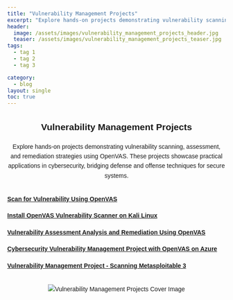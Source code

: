 ```yaml
---
title: "Vulnerability Management Projects"
excerpt: "Explore hands-on projects demonstrating vulnerability scanning, assessment, and remediation strategies using OpenVAS. These projects showcase practical applications in cybersecurity, bridging defense and offense techniques for secure systems."
header:
  image: /assets/images/vulnerability_management_projects_header.jpg
  teaser: /assets/images/vulnerability_management_projects_teaser.jpg
tags:
  - tag 1
  - tag 2
  - tag 3

category:
  - blog
layout: single
toc: true
---
```


<section id="vulnerability-management-projects">
  <div class="project-intro">
    <h1>Vulnerability Management Projects</h1>
    <p>Explore hands-on projects demonstrating vulnerability scanning, assessment, and remediation strategies using OpenVAS. These projects showcase practical applications in cybersecurity, bridging defense and offense techniques for secure systems.</p>
  </div>

  <div class="project-links">
    <ul>
      <li>
        <a href="https://youtu.be/pfRZ7aAl_NU?si=DuTVZMVFwWRGyB_6m" target="_blank">
          <strong>Scan for Vulnerability Using OpenVAS</strong>
        </a>
      </li>
      <li>
        <a href="https://youtu.be/yBj5Y6ua7e0?si=N23JQAikdYll0-Ch" target="_blank">
          <strong>Install OpenVAS Vulnerability Scanner on Kali Linux</strong>
        </a>
      </li>
      <li>
        <a href="https://notesbynisha.com/Vulnerability-Scanning-with-OpenVAS-Unveiling-Cybersecurity-Insights/" target="_blank">
          <strong>Vulnerability Assessment Analysis and Remediation Using OpenVAS</strong>
        </a>
      </li>
      <li>
        <a href="https://github.com/Nisha318/Cybersecurity-Vulnerability-Management-Projects----OpenVAS/blob/main/README.md" target="_blank">
          <strong>Cybersecurity Vulnerability Management Project with OpenVAS on Azure</strong>
        </a>
      </li>
      <li>
        <a href="https://youtu.be/J0SKUdNVz0w?si=RmMLiMjixiE-ZMQN" target="_blank">
          <strong>Vulnerability Management Project - Scanning Metasploitable 3</strong>
        </a>
      </li>
    </ul>
  </div>

  <div class="cover-image">
    <img src="/assets/images/vulnerability_management_projects_cover.jpg" alt="Vulnerability Management Projects Cover Image">
  </div>
</section>

<style>
  #vulnerability-management-projects {
    font-family: Arial, sans-serif;
    line-height: 1.6;
  }

  .project-intro {
    text-align: center;
    margin-bottom: 2rem;
  }

  .project-links ul {
    list-style-type: none;
    padding: 0;
  }

  .project-links ul li {
    margin-bottom: 1rem;
  }

  .cover-image {
    text-align: center;
    margin-top: 2rem;
  }

  .cover-image img {
    max-width: 100%;
    height: auto;
  }
</style>
